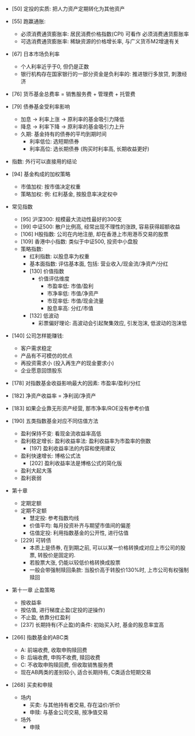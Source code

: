 - [50] 定投的实质: 把人力资产定期转化为其他资产
- [55] 跑赢通胀:
  - 必须消费通货膨胀率: 居民消费价格指数(CPI) 可看作 必须消费通货膨胀率
  - 可选消费通货膨胀率: 稀缺资源的价格增长率, 与广义货币M2增速有关

- [67] 日本市场负利率
  - 个人利率近乎于0, 但仍是正数
  - 银行机构存在国家银行的一部分资金是负利率的: 推进银行多放贷, 刺激经济
  
- [76] 货币基金总费率 = 销售服务费 + 管理费 + 托管费
- [79] 债券基金受利率影响
  - 加息 -> 利率上涨 -> 原利率的基金吸引力降低
  - 降息 -> 利率下降 -> 原利率的基金吸引力上升
  - 久期: 基金持有的债券的平均到期时间
    - 利率低位: 选短期债券
    - 利率高位: 选长期债券 (购买时利率高, 长期收益更好)
- 指数: 外行可以直接用的结论
- [94] 基金构成的加权策略
  - 市值加权: 按市值决定权重
  - 策略加权: 例: 红利基金, 按股息率决定权中

- 常见指数
  - [95] 沪深300: 规模最大流动性最好的300支
  - [99] 中证500: 散户比例高, 经常出现不理性的涨跌, 容易获得超额收益
  - [106] H股指数: 公司在内地注册, 却在香港上市用港币交易的股票
  - [109] 香港中小指数: 类似于中证500, 投资中小盘股
  - 策略指数: 
    - 红利指数: 以股息率为权重
    - 基本面指数: 评估基本面, 包括: 营业收入/现金流/净资产/分红
    - [130] 价值指数
      - 价值评估维度
        - 市盈率低: 市值/盈利
        - 市净率低: 市值/净资产
        - 市现率低: 市值/现金流量
        - 股息率高: 分红/市值
    - [132] 低波动
      - 彩票偏好理论: 高波动会引起聚集效应, 引发泡沫, 低波动的泡沫低

- [140] 公司怎样能赚钱: 
  - 客户需求稳定
  - 产品有不可模仿的优点
  - 再投资需求小 (投入再生产的现金要求小)
  - 企业愿意回馈股东
  
- [178] 对指数基金收益影响最大的因素: 市盈率/盈利/分红
- [182] 净资产收益率 = 净利润/净资产
- [183] 如果企业靠无形资产经营, 那市净率/ROE没有参考价值

- [190] 五类指数基金对应不同估值方法
  - 盈利保持不变: 看现金流收益率高低
  - 盈利稳定增长: 盈利收益率法: 盈利收益率为市盈率的倒数
    - [197] 盈利收益率法的内容和使用建议
  - 盈利快速增长: 博格公式法
    - [202] 盈利收益率法是博格公式的简化版
  - 盈利大起大落
  - 盈利衰弱

- 第十章
  - 定期定额
  - 定期不定额
    - 慧定投: 参考指数均线
    - 价值平均: 每月投资补齐与期望市值间的偏差
    - 估值定投: 利用指数基金的公开性, 进行估值
  - [229] 可转债
    - 本质上是债券, 在到期之前, 可以以某一价格转换成对应上市公司的股票, 转股价是固定的.
    - 若股票大涨, 仍能以较低价格转换成股票
    - 一般会带强制赎回条款: 当股价高于转股价130%时, 上市公司有权强制赎回
    
- 第十一章 止盈策略
  - 按收益率
  - 按估值, 进行梯度止盈(定投的逆操作)
  - 不止盈, 依靠分红盈利
  - [237] 长期持有(不止盈)的条件: 初始买入时, 基金的股息率宜高
  
- [266] 指数基金的ABC类
  - A: 前端收费, 收取申购赎回费
  - B: 后端收费, 申购不收费, 赎回收费
  - C: 不收取申购赎回费, 但收取销售服务费
  - 现在AB两类的差别较小, 适合长期持有, C类适合短期交易
  
- [268] 买卖和申赎
  - 场内
    - 买卖: 与其他持有者交易, 存在溢价/折价
    - 申赎: 与基金公司交易, 按净值交易
  - 场外
    - 申赎
  
  
